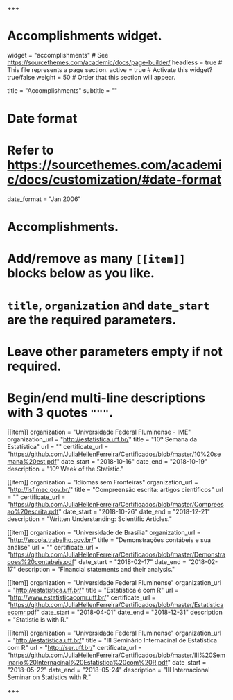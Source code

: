+++
# Accomplishments widget.
widget = "accomplishments"  # See https://sourcethemes.com/academic/docs/page-builder/
headless = true  # This file represents a page section.
active = true  # Activate this widget? true/false
weight = 50  # Order that this section will appear.

title = "Accomplish&shy;ments"
subtitle = ""

# Date format
#   Refer to https://sourcethemes.com/academic/docs/customization/#date-format
date_format = "Jan 2006"

# Accomplishments.
#   Add/remove as many `[[item]]` blocks below as you like.
#   `title`, `organization` and `date_start` are the required parameters.
#   Leave other parameters empty if not required.
#   Begin/end multi-line descriptions with 3 quotes `"""`.

[[item]]
  organization = "Universidade Federal Fluminense - IME"
  organization_url = "http://estatistica.uff.br/"
  title = "10º Semana da Estatística"
  url = ""
  certificate_url = "https://github.com/JuliaHellenFerreira/Certificados/blob/master/10%20semana%20est.pdf"
  date_start = "2018-10-16"
  date_end = "2018-10-19"
  description = "10º Week of the Statistic."

[[item]]
  organization = "Idiomas sem Fronteiras"
  organization_url = "http://isf.mec.gov.br/"
  title = "Compreensão escrita: artigos científicos"
  url = ""
  certificate_url = "https://github.com/JuliaHellenFerreira/Certificados/blob/master/Compreesao%20escrita.pdf"
  date_start = "2018-10-26"
  date_end = "2018-12-21"
  description = "Written Understanding: Scientific Articles."
  

[[item]]
  organization = "Universidade de Brasília"
  organization_url = "http://escola.trabalho.gov.br/"
  title = "Demonstrações contábeis e sua análise"
  url = ""
  certificate_url =  "https://github.com/JuliaHellenFerreira/Certificados/blob/master/Demonstracoes%20contabeis.pdf"
  date_start = "2018-02-17"
  date_end = "2018-02-17"
  description = "Financial statements and their analysis."
  
[[item]]
  organization = "Universidade Federal Fluminense"
  organization_url = "http://estatistica.uff.br/"
  title = "Estatística é com R"
  url = "http://www.estatisticacomr.uff.br/"
  certificate_url = "https://github.com/JuliaHellenFerreira/Certificados/blob/master/Estatisticaecomr.pdf"
  date_start = "2018-04-01"
  date_end = "2018-12-31"
  description = "Statistic is with R."
  
[[item]]
  organization = "Universidade Federal Fluminense"
  organization_url = "http://estatistica.uff.br/"
  title = "III Seminário Internacinal de Estatística com R"
  url = "http://ser.uff.br/"
  certificate_url = "https://github.com/JuliaHellenFerreira/Certificados/blob/master/III%20Seminario%20Internacinal%20Estatistica%20com%20R.pdf"
  date_start = "2018-05-22"
  date_end = "2018-05-24"
  description = "III Internacional Seminar on Statistics with R."
  
+++